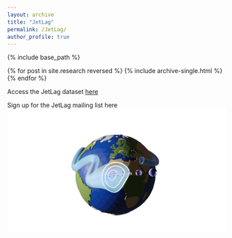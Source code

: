 ```yaml
---
layout: archive
title: "JetLag"
permalink: /JetLag/
author_profile: true
---
```


{% include base_path %}

{% for post in site.research reversed %}
  {% include archive-single.html %}
{% endfor %}

Access the JetLag dataset [here]()

Sign up for the JetLag mailing list here
![](../images/logo2.png)
